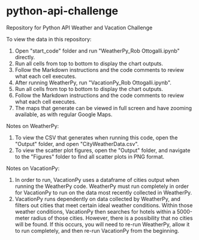 # python-api-challenge
Repository for Python API Weather and Vacation Challenge

To view the data in this repository:

1. Open "start_code" folder and run "WeatherPy_Rob Ottogalli.ipynb" directly.
2. Run all cells from top to bottom to display the chart outputs.
3. Follow the Markdown instructions and the code comments to review what each cell executes.
4. After running WeatherPy, run "VacationPy_Rob Ottogalli.ipynb".
5. Run all cells from top to bottom to display the chart outputs.
6. Follow the Markdown instructions and the code comments to review what each cell executes.
7. The maps that generate can be viewed in full screen and have zooming available, as with regular Google Maps.

Notes on WeatherPy:
1. To view the CSV that generates when running this code, open the "Output" folder, and open "CityWeatherData.csv".
2. To view the scatter plot figures, open the "Output" folder, and navigate to the "Figures" folder to find all scatter plots in PNG format.

Notes on VacationPy:
1. In order to run, VacationPy uses a dataframe of cities output when running the WeatherPy code. WeatherPy must run completely in order for VacationPy to run on the data most recently collected in WeatherPy.
2. VacationPy runs dependently on data collected by WeatherPy, and filters out cities that meet certain ideal weather conditions. Within those weather conditions, VacationPy then searches for hotels within a 5000-meter radius of those cities. However, there is a possibility that no cities will be found. If this occurs, you will need to re-run WeatherPy, allow it to run completely, and then re-run VacationPy from the beginning. 